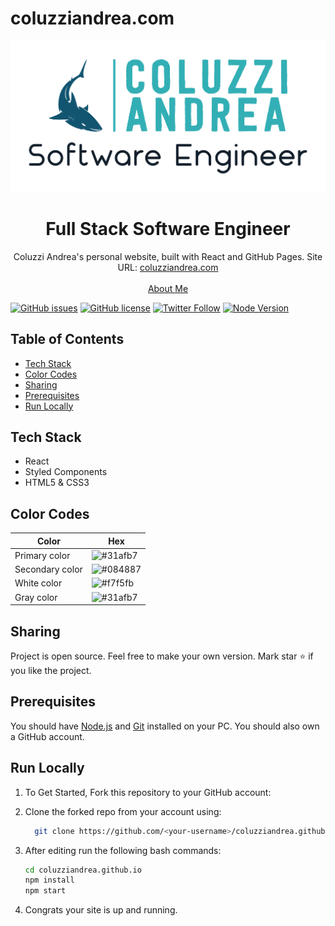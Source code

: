 # coluzziandrea.com

![Coluzzi Andrea Logo](/coluzzi-andrea/public/logo_white_background.jpg)

<p align="center">
  <h1 align="center">Full Stack Software Engineer</h1>

  <p align="center">
    Coluzzi Andrea's personal website, built with React and GitHub Pages. Site URL: 
    <a href="https://www.coluzziandrea.com/">coluzziandrea.com</a>
    <br />
    <br />
    <a href="https://github.com/coluzziandrea">About Me</a>
  </p>
</p>

[![GitHub issues](https://img.shields.io/github/issues/coluzziandrea/coluzziandrea.github.io?color=31afb7&style=for-the-badge)](https://github.com/coluzziandrea/coluzziandrea.github.io/issues)
[![GitHub license](https://img.shields.io/github/license/coluzziandrea/coluzziandrea.github.io?color=31afb7&style=for-the-badge)](https://github.com/coluzziandrea/coluzziandrea.github.io/blob/master/LICENSE.MD)
[![Twitter Follow](https://img.shields.io/twitter/follow/acidevil94?color=31afb7&logo=twitter&logoColor=ffffff&style=for-the-badge)](https://twitter.com/acidevil94)
[![Node Version](https://img.shields.io/static/v1?label=Node&message=v16.16.0&color=31afb7&style=for-the-badge)](https://nodejs.org)

## Table of Contents

- [Tech Stack](#tech-stack-)
- [Color Codes](#color-codes-)
- [Sharing](#sharing-)
- [Prerequisites](#prerequisites-)
- [Run Locally](#run-locally-)

## Tech Stack

- React
- Styled Components
- HTML5 & CSS3

## Color Codes

| Color           | Hex                                                        |
| --------------- | ---------------------------------------------------------- |
| Primary color   | ![#31afb7](https://img.shields.io/badge/-%2331afb7-31afb7) |
| Secondary color | ![#084887](https://img.shields.io/badge/-%23084887-084887) |
| White color     | ![#f7f5fb](https://img.shields.io/badge/-%23f7f5fb-f7f5fb) |
| Gray color      | ![#31afb7](https://img.shields.io/badge/-%23495057-495057) |

## Sharing

Project is open source. Feel free to make your own version. Mark star ⭐ if you like the project.

## Prerequisites

You should have [Node.js](https://nodejs.org/en/) and [Git](https://git-scm.com/) installed on your PC. You should also own a GitHub account.

## Run Locally

1. To Get Started, Fork this repository to your GitHub account:
2. Clone the forked repo from your account using:

   ```bash
     git clone https://github.com/<your-username>/coluzziandrea.github.io.git
   ```

3. After editing run the following bash commands:

   ```bash
   cd coluzziandrea.github.io
   npm install
   npm start
   ```

4. Congrats your site is up and running.
